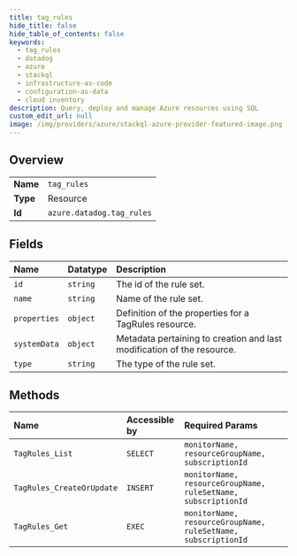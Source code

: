 ```yaml
---
title: tag_rules
hide_title: false
hide_table_of_contents: false
keywords:
  - tag_rules
  - datadog
  - azure    
  - stackql
  - infrastructure-as-code
  - configuration-as-data
  - cloud inventory
description: Query, deploy and manage Azure resources using SQL
custom_edit_url: null
image: /img/providers/azure/stackql-azure-provider-featured-image.png
---
```

  
    

## Overview
<table><tbody>
<tr><td><b>Name</b></td><td><code>tag_rules</code></td></tr>
<tr><td><b>Type</b></td><td>Resource</td></tr>
<tr><td><b>Id</b></td><td><code>azure.datadog.tag_rules</code></td></tr>
</tbody></table>

## Fields
| Name | Datatype | Description |
|:-----|:---------|:------------|
| `id` | `string` | The id of the rule set. |
| `name` | `string` | Name of the rule set. |
| `properties` | `object` | Definition of the properties for a TagRules resource. |
| `systemData` | `object` | Metadata pertaining to creation and last modification of the resource. |
| `type` | `string` | The type of the rule set. |
## Methods
| Name | Accessible by | Required Params |
|:-----|:--------------|:----------------|
| `TagRules_List` | `SELECT` | `monitorName, resourceGroupName, subscriptionId` |
| `TagRules_CreateOrUpdate` | `INSERT` | `monitorName, resourceGroupName, ruleSetName, subscriptionId` |
| `TagRules_Get` | `EXEC` | `monitorName, resourceGroupName, ruleSetName, subscriptionId` |
